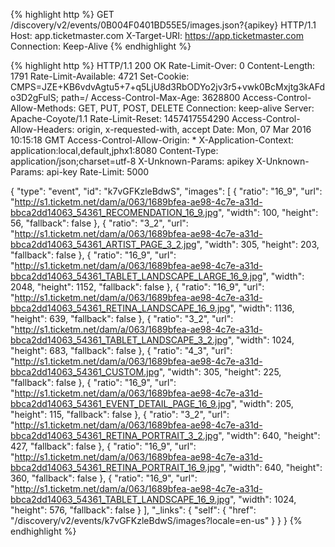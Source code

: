 {% highlight http %}
GET /discovery/v2/events/0B004F0401BD55E5/images.json?{apikey} HTTP/1.1
Host: app.ticketmaster.com
X-Target-URI: https://app.ticketmaster.com
Connection: Keep-Alive
{% endhighlight %}

{% highlight http %}
HTTP/1.1 200 OK
Rate-Limit-Over: 0
Content-Length: 1791
Rate-Limit-Available: 4721
Set-Cookie: CMPS=JZE+KB6vdvAgtu5+7+q5LjU8d3RbODYo2jv3r5+vwk0BcMxjtg3kAFdo3D2gFulS; path=/
Access-Control-Max-Age: 3628800
Access-Control-Allow-Methods: GET, PUT, POST, DELETE
Connection: keep-alive
Server: Apache-Coyote/1.1
Rate-Limit-Reset: 1457417554290
Access-Control-Allow-Headers: origin, x-requested-with, accept
Date: Mon, 07 Mar 2016 10:15:18 GMT
Access-Control-Allow-Origin: *
X-Application-Context: application:local,default,jphx1:8080
Content-Type: application/json;charset=utf-8
X-Unknown-Params: apikey
X-Unknown-Params: api-key
Rate-Limit: 5000

{
  "type": "event",
  "id": "k7vGFKzleBdwS",
  "images":  [
     {
      "ratio": "16_9",
      "url": "http://s1.ticketm.net/dam/a/063/1689bfea-ae98-4c7e-a31d-bbca2dd14063_54361_RECOMENDATION_16_9.jpg",
      "width": 100,
      "height": 56,
      "fallback": false
    },
     {
      "ratio": "3_2",
      "url": "http://s1.ticketm.net/dam/a/063/1689bfea-ae98-4c7e-a31d-bbca2dd14063_54361_ARTIST_PAGE_3_2.jpg",
      "width": 305,
      "height": 203,
      "fallback": false
    },
     {
      "ratio": "16_9",
      "url": "http://s1.ticketm.net/dam/a/063/1689bfea-ae98-4c7e-a31d-bbca2dd14063_54361_TABLET_LANDSCAPE_LARGE_16_9.jpg",
      "width": 2048,
      "height": 1152,
      "fallback": false
    },
     {
      "ratio": "16_9",
      "url": "http://s1.ticketm.net/dam/a/063/1689bfea-ae98-4c7e-a31d-bbca2dd14063_54361_RETINA_LANDSCAPE_16_9.jpg",
      "width": 1136,
      "height": 639,
      "fallback": false
    },
     {
      "ratio": "3_2",
      "url": "http://s1.ticketm.net/dam/a/063/1689bfea-ae98-4c7e-a31d-bbca2dd14063_54361_TABLET_LANDSCAPE_3_2.jpg",
      "width": 1024,
      "height": 683,
      "fallback": false
    },
     {
      "ratio": "4_3",
      "url": "http://s1.ticketm.net/dam/a/063/1689bfea-ae98-4c7e-a31d-bbca2dd14063_54361_CUSTOM.jpg",
      "width": 305,
      "height": 225,
      "fallback": false
    },
     {
      "ratio": "16_9",
      "url": "http://s1.ticketm.net/dam/a/063/1689bfea-ae98-4c7e-a31d-bbca2dd14063_54361_EVENT_DETAIL_PAGE_16_9.jpg",
      "width": 205,
      "height": 115,
      "fallback": false
    },
     {
      "ratio": "3_2",
      "url": "http://s1.ticketm.net/dam/a/063/1689bfea-ae98-4c7e-a31d-bbca2dd14063_54361_RETINA_PORTRAIT_3_2.jpg",
      "width": 640,
      "height": 427,
      "fallback": false
    },
     {
      "ratio": "16_9",
      "url": "http://s1.ticketm.net/dam/a/063/1689bfea-ae98-4c7e-a31d-bbca2dd14063_54361_RETINA_PORTRAIT_16_9.jpg",
      "width": 640,
      "height": 360,
      "fallback": false
    },
     {
      "ratio": "16_9",
      "url": "http://s1.ticketm.net/dam/a/063/1689bfea-ae98-4c7e-a31d-bbca2dd14063_54361_TABLET_LANDSCAPE_16_9.jpg",
      "width": 1024,
      "height": 576,
      "fallback": false
    }
  ],
  "_links":  {
    "self":  {
      "href": "/discovery/v2/events/k7vGFKzleBdwS/images?locale=en-us"
    }
  }
}
{% endhighlight %}